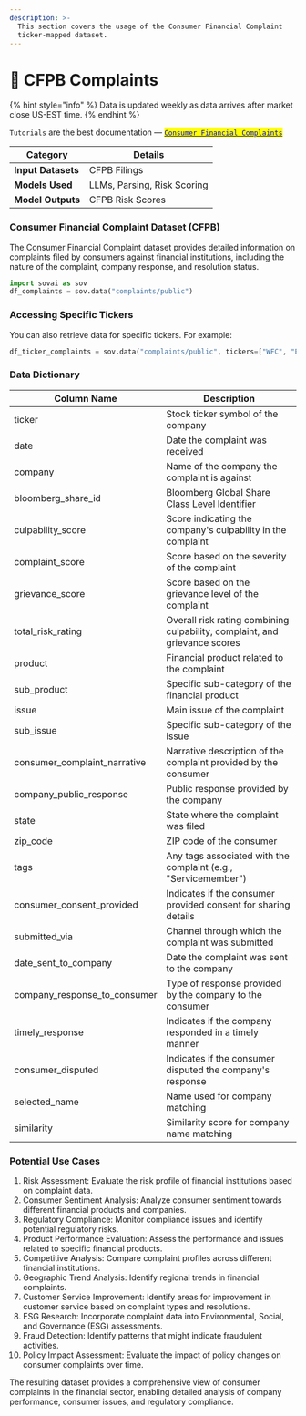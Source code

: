 ```yaml
---
description: >-
  This section covers the usage of the Consumer Financial Complaint
  ticker-mapped dataset.
---
```


# 🧏 CFPB Complaints

{% hint style="info" %}
Data is updated weekly as data arrives after market close US-EST time.
{% endhint %}

`Tutorials` are the best documentation — [<mark style="color:blue;">`Consumer Financial Complaints`</mark>](https://colab.research.google.com/github/sovai-research/sovai-public/blob/main/notebooks/datasets/Consumer%20Financial%20Complaints.ipynb)

<table data-column-title-hidden data-view="cards"><thead><tr><th>Category</th><th>Details</th></tr></thead><tbody><tr><td><strong>Input Datasets</strong></td><td>CFPB Filings</td></tr><tr><td><strong>Models Used</strong></td><td>LLMs, Parsing, Risk Scoring</td></tr><tr><td><strong>Model Outputs</strong></td><td>CFPB Risk Scores</td></tr></tbody></table>



### Consumer Financial Complaint Dataset (CFPB)

The Consumer Financial Complaint dataset provides detailed information on complaints filed by consumers against financial institutions, including the nature of the complaint, company response, and resolution status.

```python
import sovai as sov
df_complaints = sov.data("complaints/public")
```

### Accessing Specific Tickers

You can also retrieve data for specific tickers. For example:

```python
df_ticker_complaints = sov.data("complaints/public", tickers=["WFC", "EXPGY"])
```

### Data Dictionary

| Column Name                     | Description                                                                |
| ------------------------------- | -------------------------------------------------------------------------- |
| ticker                          | Stock ticker symbol of the company                                         |
| date                            | Date the complaint was received                                            |
| company                         | Name of the company the complaint is against                               |
| bloomberg\_share\_id            | Bloomberg Global Share Class Level Identifier                              |
| culpability\_score              | Score indicating the company's culpability in the complaint                |
| complaint\_score                | Score based on the severity of the complaint                               |
| grievance\_score                | Score based on the grievance level of the complaint                        |
| total\_risk\_rating             | Overall risk rating combining culpability, complaint, and grievance scores |
| product                         | Financial product related to the complaint                                 |
| sub\_product                    | Specific sub-category of the financial product                             |
| issue                           | Main issue of the complaint                                                |
| sub\_issue                      | Specific sub-category of the issue                                         |
| consumer\_complaint\_narrative  | Narrative description of the complaint provided by the consumer            |
| company\_public\_response       | Public response provided by the company                                    |
| state                           | State where the complaint was filed                                        |
| zip\_code                       | ZIP code of the consumer                                                   |
| tags                            | Any tags associated with the complaint (e.g., "Servicemember")             |
| consumer\_consent\_provided     | Indicates if the consumer provided consent for sharing details             |
| submitted\_via                  | Channel through which the complaint was submitted                          |
| date\_sent\_to\_company         | Date the complaint was sent to the company                                 |
| company\_response\_to\_consumer | Type of response provided by the company to the consumer                   |
| timely\_response                | Indicates if the company responded in a timely manner                      |
| consumer\_disputed              | Indicates if the consumer disputed the company's response                  |
| selected\_name                  | Name used for company matching                                             |
| similarity                      | Similarity score for company name matching                                 |

### Potential Use Cases

1. Risk Assessment: Evaluate the risk profile of financial institutions based on complaint data.
2. Consumer Sentiment Analysis: Analyze consumer sentiment towards different financial products and companies.
3. Regulatory Compliance: Monitor compliance issues and identify potential regulatory risks.
4. Product Performance Evaluation: Assess the performance and issues related to specific financial products.
5. Competitive Analysis: Compare complaint profiles across different financial institutions.
6. Geographic Trend Analysis: Identify regional trends in financial complaints.
7. Customer Service Improvement: Identify areas for improvement in customer service based on complaint types and resolutions.
8. ESG Research: Incorporate complaint data into Environmental, Social, and Governance (ESG) assessments.
9. Fraud Detection: Identify patterns that might indicate fraudulent activities.
10. Policy Impact Assessment: Evaluate the impact of policy changes on consumer complaints over time.



The resulting dataset provides a comprehensive view of consumer complaints in the financial sector, enabling detailed analysis of company performance, consumer issues, and regulatory compliance.
